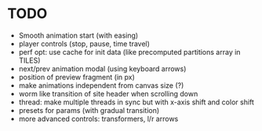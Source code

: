 # TODO

- Smooth animation start (with easing)
- player controls (stop, pause, time travel)
- perf opt: use cache for init data (like precomputed partitions array in TILES)
- next/prev animation modal (using keyboard arrows)
- position of preview fragment (in px)
- make animations independent from canvas size (?)
- worm like transition of site header when scrolling down
- thread: make multiple threads in sync but with x-axis shift and color shift
- presets for params (with gradual transition)
- more advanced controls: transformers, l/r arrows
